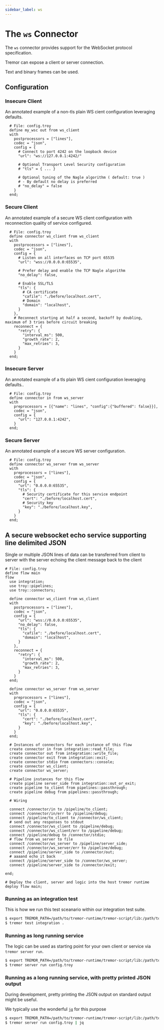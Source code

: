```yaml
---
sidebar_label: ws
---
```


# The `ws` Connector

The `ws` connector provides support for the WebSocket protocol specification.

Tremor can expose a client or server connection.

Text and binary frames can be used.

## Configuration

### Insecure Client

An annotated example of a non-tls plain WS cient configuration leveraging defaults.

```troy
  # File: config.troy
  define my_wsc out from ws_client
  with
    postprocessors = ["lines"],
    codec = "json",
    config = {
      # Connect to port 4242 on the loopback device
      "url": "ws://127.0.0.1:4242/"

      # Optional Transport Level Security configuration
      # "tls" = { ... }

      # Optional tuning of the Nagle algorithm ( default: true )
      # - By default no delay is preferred
      # "no_delay" = false
    }
  end;
```

### Secure Client

An annotated example of a secure WS client configuration with
reconnection quality of service configured.

```troy
  # File: config.troy
  define connector ws_client from ws_client
  with
    postprocessors = ["lines"],
    codec = "json",
    config = {
      # Listen on all interfaces on TCP port 65535
      "url": "wss://0.0.0.0:65535",

      # Prefer delay and enable the TCP Nagle algorithm
      "no_delay": false,

      # Enable SSL/TLS
      "tls": {
        # CA certificate
        "cafile": "./before/localhost.cert",
        # Domain
        "domain": "localhost",
      }
    },
    # Reconnect starting at half a second, backoff by doubling, maximum of 3 tries before circuit breaking
    reconnect = {
      "retry": {
        "interval_ms": 500,
        "growth_rate": 2,
        "max_retries": 3,
      }
    }
  end;
```

### Insecure Server

An annotated example of a tls plain WS cient configuration leveraging defaults..

```troy
  # File: config.troy
  define connector in from ws_server
  with
    preprocessors = [{"name": "lines", "config":{"buffered": false}}],
    codec = "json",
    config = {
      "url": "127.0.0.1:4242",
    }
  end;
```

### Secure Server

An annotated example of a secure WS server configuration.

```troy
  # File: config.troy
  define connector ws_server from ws_server
  with
    preprocessors = ["lines"],
    codec = "json",
    config = {
      "url": "0.0.0.0:65535",
      "tls": {
        # Security certificate for this service endpoint
        "cert": "./before/localhost.cert",
        # Security key
        "key": "./before/localhost.key",
      }
    }
  end;
```


## A secure websocket echo service supporting line delimited JSON

Single or multiple JSON lines of data can be transferred from client to
server with the server echoing the client message back to the client

```troy
# File: config.troy
define flow main
flow
  use integration;
  use troy::pipelines;
  use troy::connectors;

  define connector ws_client from ws_client
  with
    postprocessors = ["lines"],
    codec = "json",
    config = {
      "url": "wss://0.0.0.0:65535",
      "no_delay": false,
      "tls": {
        "cafile": "./before/localhost.cert",
        "domain": "localhost",
      }
    },
    reconnect = {
      "retry": {
        "interval_ms": 500,
        "growth_rate": 2,
        "max_retries": 3,
      }
    }
  end;

  define connector ws_server from ws_server
  with
    preprocessors = ["lines"],
    codec = "json",
    config = {
      "url": "0.0.0.0:65535",
      "tls": {
        "cert": "./before/localhost.cert",
        "key": "./before/localhost.key",
      }
    }
  end;

  # Instances of connectors for each instance of this flow
  create connector in from integration::read_file;
  create connector out from integration::write_file;
  create connector exit from integration::exit;
  create connector stdio from connectors::console;
  create connector ws_client;
  create connector ws_server;

  # Pipeline instances for this flow
  create pipeline server_side from integration::out_or_exit;
  create pipeline to_client from pipelines::passthrough;
  create pipeline debug from pipelines::passthrough;

  # Wiring

  connect /connector/in to /pipeline/to_client;
  connect /connector/in/err to /pipeline/debug;
  connect /pipeline/to_client to /connector/ws_client;
  # send out any responses to stdout
  connect /connector/ws_client to /pipeline/debug;
  connect /connector/ws_client/err to /pipeline/debug;
  connect /pipeline/debug to /connector/stdio;
  # flow from ws_server to file
  connect /connector/ws_server to /pipeline/server_side;
  connect /connector/ws_server/err to /pipeline/debug;
  connect /pipeline/server_side to /connector/out;
  # aaaand echo it back
  connect /pipeline/server_side to /connector/ws_server;
  connect /pipeline/server_side to /connector/exit;

end;

# Deploy the client, server and logic into the host tremor runtime
deploy flow main;
```

### Running as an integration test

This is how we run this test sceanario within our integration test suite.

```bash
$ export TREMOR_PATH=/path/to/tremor-runtime/tremor-script/lib:/path/to/tremor-runtime/tremor-cli/tests/lib
$ tremor test integration .
```

### Running as long running service

The logic can be used as starting point for your own client or service via `tremor server run`.

```bash
$ export TREMOR_PATH=/path/to/tremor-runtime/tremor-script/lib:/path/to/tremor-runtime/tremor-cli/tests/lib
$ tremor server run config.troy
```

### Running as a long running service, with pretty printed JSON output

During development, pretty printing the JSON output on standard output might be useful.

We typically use the wonderful [`jq`](https://stedolan.github.io/jq/) for this purpose

```bash
$ export TREMOR_PATH=/path/to/tremor-runtime/tremor-script/lib:/path/to/tremor-runtime/tremor-cli/tests/lib
$ tremor server run config.troy | jq


